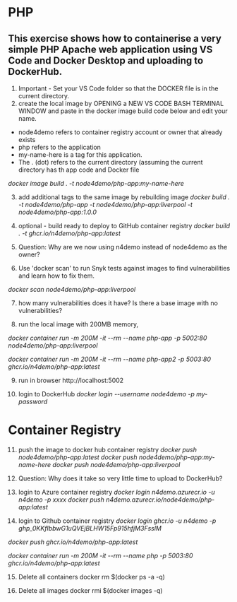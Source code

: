 
# PHP
## This exercise shows how to containerise a very simple PHP Apache web application using VS Code and Docker Desktop and uploading to DockerHub.  

1. Important - Set your VS Code folder so that the DOCKER file is in the current directory.
2. create the local image by OPENING a NEW VS CODE BASH TERMINAL WINDOW and paste in the docker image build code below and edit your name. 
- node4demo refers to container registry account or owner that already exists
- php refers to the application 
- my-name-here is a tag for this application. 
- The . (dot) refers to the current directory (assuming the current directory has th app code and Docker file

*docker image build . -t node4demo/php-app:my-name-here* 

3. add additional tags to the same image by rebuilding image
*docker build . -t node4demo/php-app -t node4demo/php-app:liverpool -t node4demo/php-app:1.0.0*

4. optional - build ready to deploy to GitHub container registry
*docker build . -t ghcr.io/n4demo/php-app:latest*

5. Question: Why are we now using n4demo instead of node4demo as the owner? 

6. Use 'docker scan' to run Snyk tests against images to find vulnerabilities and learn how to fix them.

*docker scan node4demo/php-app:liverpool*

7. how many vulnerabilities does it have? Is there a base image with no vulnerabilities?

8. run the local image with 200MB memory, 

*docker container run -m 200M -it --rm  --name php-app -p 5002:80 node4demo/php-app:liverpool*

*docker container run -m 200M -it --rm  --name php-app2 -p 5003:80 ghcr.io/n4demo/php-app:latest*

9. run in browser
http://localhost:5002

10. login to DockerHub
*docker login --username node4demo -p my-password*

# Container Registry

11. push the image to docker hub container registry
*docker push node4demo/php-app:latest*
*docker push node4demo/php-app:my-name-here*
*docker push node4demo/php-app:liverpool*

12. Question: Why does it take so very little time to upload to DockerHub?

13. login to Azure container registry
*docker login n4demo.azurecr.io -u n4demo -p xxxx*
*docker push n4demo.azurecr.io/node4demo/php-app:latest*

14. login to Github container registry
*docker login ghcr.io -u n4demo -p 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*

*docker push ghcr.io/n4demo/php-app:latest*

*docker container run -m 200M -it --rm  --name php -p 5003:80 ghcr.io/n4demo/php-app:latest*

15. Delete all containers
docker rm $(docker ps -a -q)

16. Delete all images
docker rmi $(docker images -q)
